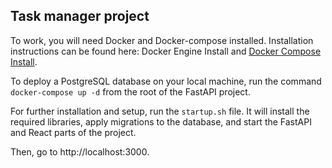 <h2>Task manager project</h2>

To work, you will need Docker and Docker-compose installed. Installation instructions can be found here: Docker Engine Install and [Docker Compose Install](https://docs.docker.com/compose/install/).

To deploy a PostgreSQL database on your local machine, run the command `docker-compose up -d` from the root of the FastAPI project.

For further installation and setup, run the `startup.sh` file. It will install the required libraries, apply migrations to the database, and start the FastAPI and React parts of the project.

Then, go to http://localhost:3000.
